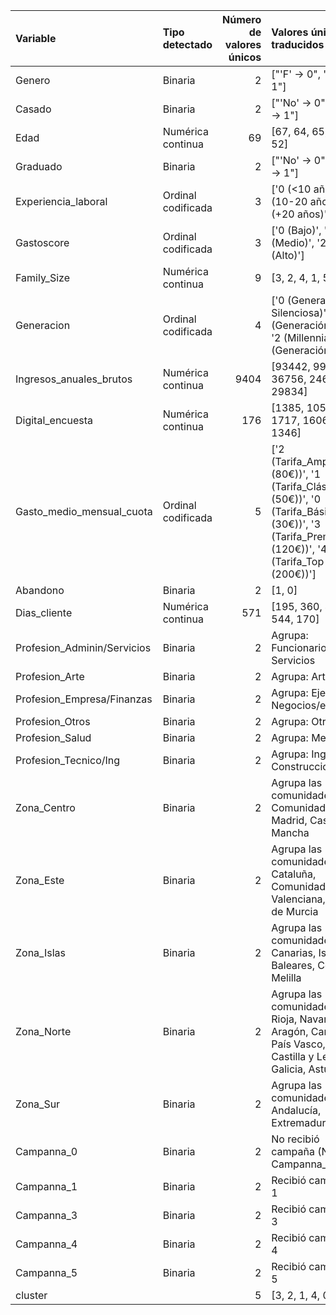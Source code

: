 | Variable                    | Tipo detectado                                 |   Número de valores únicos | Valores únicos traducidos                                                                                                                  |
|:----------------------------|:-----------------------------------------------|---------------------------:|:-------------------------------------------------------------------------------------------------------------------------------------------|
| Genero                      | Binaria                      |                          2 | ["'F' → 0", "'M' → 1"]                                                                                                                     |
| Casado                      | Binaria                        |                          2 | ["'No' → 0", "'Si' → 1"]                                                                                                                   |
| Edad                        | Numérica continua                              |                         69 | [67, 64, 65, 33, 52]                                                                                                                       |
| Graduado                    | Binaria                         |                          2 | ["'No' → 0", "'Si' → 1"]                                                                                                                   |
| Experiencia_laboral         | Ordinal codificada  |                          3 | ['0 (<10 años)', '1 (10-20 años)', '2 (+20 años)']                                                                                         |
| Gastoscore                  | Ordinal codificada  |                          3 | ['0 (Bajo)', '1 (Medio)', '2 (Alto)']                                                                                                      |
| Family_Size                 | Numérica continua                              |                          9 | [3, 2, 4, 1, 5]                                                                                                                            |
| Generacion                  | Ordinal codificada  |                          4 | ['0 (Generación Silenciosa)', '1 (Generación X)', '2 (Millennials)', '3 (Generación Z)']                                                   |
| Ingresos_anuales_brutos     | Numérica continua                              |                       9404 | [93442, 99774, 36756, 24616, 29834]                                                                                                        |
| Digital_encuesta            | Numérica continua                              |                        176 | [1385, 1052, 1717, 1606, 1346]                                                                                                             |
| Gasto_medio_mensual_cuota   | Ordinal codificada  |                          5 | ['2 (Tarifa_Ampliada (80€))', '1 (Tarifa_Clásica (50€))', '0 (Tarifa_Básica (30€))', '3 (Tarifa_Premium (120€))', '4 (Tarifa_Top (200€))'] |
| Abandono                    | Binaria                        |                          2 | [1, 0]                                                                                                                                     |
| Dias_cliente                | Numérica continua                              |                        571 | [195, 360, 407, 544, 170]                                                                                                                  |
| Profesion_Adminin/Servicios | Binaria                         |                          2 | Agrupa: Funcionario, Servicios                                                                                                             |
| Profesion_Arte              | Binaria                         |                          2 | Agrupa: Artista                                                                                                                            |
| Profesion_Empresa/Finanzas  | Binaria                         |                          2 | Agrupa: Ejecutivo, Negocios/empresa                                                                                                        |
| Profesion_Otros             | Binaria                         |                          2 | Agrupa: Otros                                                                                                                              |
| Profesion_Salud             | Binaria                        |                          2 | Agrupa: Medico                                                                                                                             |
| Profesion_Tecnico/Ing       | Binaria                       |                          2 | Agrupa: Ingeniero, Construccion                                                                                                            |
| Zona_Centro                 | Binaria                        |                          2 | Agrupa las comunidades: Comunidad de Madrid, Castilla La Mancha                                                                            |
| Zona_Este                   | Binaria                         |                          2 | Agrupa las comunidades: Cataluña, Comunidad Valenciana, Región de Murcia                                                                   |
| Zona_Islas                  | Binaria                         |                          2 | Agrupa las comunidades: Canarias, Islas Baleares, Ceuta, Melilla                                                                           |
| Zona_Norte                  | Binaria                        |                          2 | Agrupa las comunidades: La Rioja, Navarra, Aragón, Cantabria, País Vasco, Castilla y León, Galicia, Asturias                               |
| Zona_Sur                    | Binaria                        |                          2 | Agrupa las comunidades: Andalucía, Extremadura                                                                                             |
| Campanna_0                  | Binaria                        |                          2 | No recibió campaña (NaN en Campanna_anno)                                                                                                  |
| Campanna_1                  | Binaria                        |                          2 | Recibió campaña 1                                                                                                                          |
| Campanna_3                  | Binaria                        |                          2 | Recibió campaña 3                                                                                                                          |
| Campanna_4                  | Binaria                         |                          2 | Recibió campaña 4                                                                                                                          |
| Campanna_5                  | Binaria                         |                          2 | Recibió campaña 5                                                                                                                          |
| cluster                     |  |                          5 | [3, 2, 1, 4, 0]                                                                                                                            |